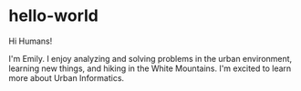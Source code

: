 # hello-world

Hi Humans!

I'm Emily. I enjoy analyzing and solving problems in the urban environment, learning new things, and hiking in the White Mountains. I'm excited to learn more about Urban Informatics.
